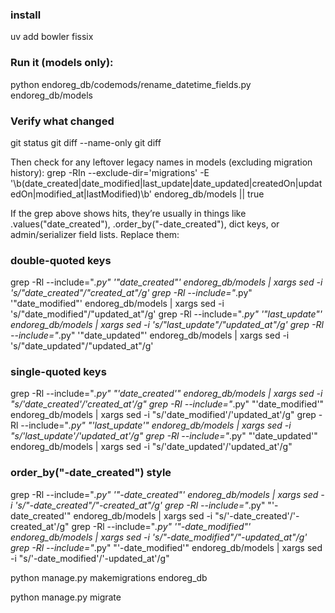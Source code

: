 ### install
uv add bowler fissix


### Run it (models only):
python endoreg_db/codemods/rename_datetime_fields.py endoreg_db/models

### Verify what changed
git status
git diff --name-only
git diff

Then check for any leftover legacy names in models (excluding migration history):
grep -RIn --exclude-dir='migrations' -E '\b(date_created|date_modified|last_update|date_updated|createdOn|updatedOn|modified_at|lastModified)\b' endoreg_db/models || true

If the grep above shows hits, they’re usually in things like .values("date_created"), .order_by("-date_created"), dict keys, or admin/serializer field lists. Replace them:
### double-quoted keys
grep -Rl --include="*.py" '"date_created"' endoreg_db/models | xargs sed -i 's/"date_created"/"created_at"/g'
grep -Rl --include="*.py" '"date_modified"' endoreg_db/models | xargs sed -i 's/"date_modified"/"updated_at"/g'
grep -Rl --include="*.py" '"last_update"'  endoreg_db/models | xargs sed -i 's/"last_update"/"updated_at"/g'
grep -Rl --include="*.py" '"date_updated"' endoreg_db/models | xargs sed -i 's/"date_updated"/"updated_at"/g'

### single-quoted keys
grep -Rl --include="*.py" "'date_created'" endoreg_db/models | xargs sed -i "s/'date_created'/'created_at'/g"
grep -Rl --include="*.py" "'date_modified'" endoreg_db/models | xargs sed -i "s/'date_modified'/'updated_at'/g"
grep -Rl --include="*.py" "'last_update'"  endoreg_db/models | xargs sed -i "s/'last_update'/'updated_at'/g"
grep -Rl --include="*.py" "'date_updated'" endoreg_db/models | xargs sed -i "s/'date_updated'/'updated_at'/g"

### order_by("-date_created") style
grep -Rl --include="*.py" '"-date_created"' endoreg_db/models | xargs sed -i 's/"-date_created"/"-created_at"/g'
grep -Rl --include="*.py" "'-date_created'" endoreg_db/models | xargs sed -i "s/'-date_created'/'-created_at'/g"
grep -Rl --include="*.py" '"-date_modified"' endoreg_db/models | xargs sed -i 's/"-date_modified"/"-updated_at"/g'
grep -Rl --include="*.py" "'-date_modified'" endoreg_db/models | xargs sed -i "s/'-date_modified'/'-updated_at'/g"



python manage.py makemigrations endoreg_db

python manage.py migrate

